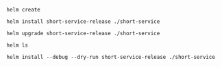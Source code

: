 ```shell
helm create
```

```shell
helm install short-service-release ./short-service
```

```shell
helm upgrade short-service-release ./short-service
```

```shell
helm ls
```

```shell
helm install --debug --dry-run short-service-release ./short-service
```
